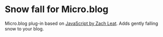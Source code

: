 # Snow fall for Micro.blog

Micro.blog plug-in based on [JavaScript by Zach Leat](https://github.com/zachleat/snow-fall). Adds gently falling snow to your blog.